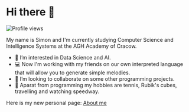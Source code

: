# Hi there 👋

![Profile views](https://komarev.com/ghpvc/?username=sggorski&color=blue)

My name is Simon and I'm currently studying Computer Science and Intelligence Systems at the AGH Academy of Cracow.

- 🔭 I’m interested in Data Science and AI.
- 💻 Now I'm working with my friends on our own interpreted language that will allow you to generate simple melodies.
- 👯 I’m looking to collaborate on some other programming projects.
- 🎸 Aparat from programming my hobbies are tennis, Rubik's cubes, travelling and watching speedway.
  
Here is my new personal page: [About me](https://sggorski.github.io/my-website/)

